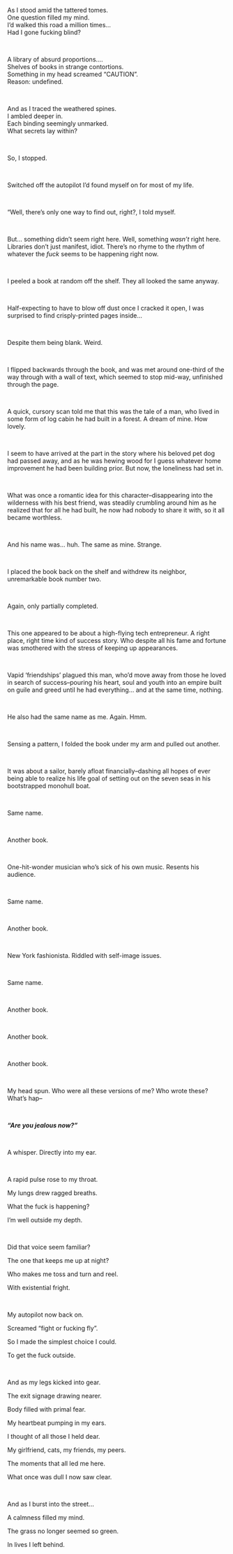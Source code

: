 As I stood amid the tattered tomes.   
One question filled my mind.  
I’d walked this road a million times…  
Had I gone fucking blind?

&nbsp;

A library of absurd proportions….  
Shelves of books in strange contortions.  
Something in my head screamed “CAUTION”.   
Reason: undefined.

&nbsp;

And as I traced the weathered spines.  
I ambled deeper in.  
Each binding seemingly unmarked.  
What secrets lay within?  

&nbsp;


So, I stopped.   

&nbsp;

Switched off the autopilot I’d found myself on for most of my life.  

&nbsp;


“Well, there’s only one way to find out, right?, I told myself. 

&nbsp;


But… something didn’t seem right here. Well, something *wasn’t* right here. Libraries don’t just manifest, idiot. There’s no rhyme to the rhythm of whatever the *fuck* seems to be happening right now. 

&nbsp;

I peeled a book at random off the shelf. They all looked the same anyway. 

&nbsp;

Half-expecting to have to blow off dust once I cracked it open, I was surprised to find crisply-printed pages inside… 

&nbsp;


Despite them being blank. Weird. 

&nbsp;


I flipped backwards through the book, and was met around one-third of the way through with a wall of text, which seemed to stop mid-way, unfinished through the page. 

&nbsp;


A quick, cursory scan told me that this was the tale of a man, who lived in some form of log cabin he had built in a forest. A dream of mine. How lovely.

&nbsp;

I seem to have arrived at the part in the story where his beloved pet dog had passed away, and as he was hewing wood for I guess whatever home improvement he had been building prior. But now, the loneliness had set in. 

&nbsp;

What was once a romantic idea for this character–disappearing into the wilderness with his best friend, was steadily crumbling around him as he realized that for all he had built, he now had nobody to share it with, so it all became worthless.

&nbsp;

And his name was… huh. The same as mine. Strange.

&nbsp;

I placed the book back on the shelf and withdrew its neighbor, unremarkable book number two. 

&nbsp;

Again, only partially completed. 

&nbsp;

This one appeared to be about a high-flying tech entrepreneur. A right place, right time kind of success story. Who despite all his fame and fortune was smothered with the stress of keeping up appearances. 

&nbsp;

Vapid ‘friendships’ plagued this man, who’d move away from those he loved in search of success–pouring his heart, soul and youth into an empire built on guile and greed until he had everything… and at the same time, nothing. 

&nbsp;

He also had the same name as me. Again. Hmm.

&nbsp;

Sensing a pattern, I folded the book under my arm and pulled out another.

&nbsp;

It was about a sailor, barely afloat financially–dashing all hopes of ever being able to realize his life goal of setting out on the seven seas in his bootstrapped monohull boat.

&nbsp;

Same name.  

&nbsp;

Another book. 

&nbsp;

One-hit-wonder musician who’s sick of his own music. Resents his audience. 

&nbsp;

Same name.

&nbsp;

Another book.

&nbsp;

New York fashionista. Riddled with self-image issues.

&nbsp;

Same name.

&nbsp;

Another book.

&nbsp;

Another book. 

&nbsp;

Another book. 

&nbsp;

My head spun. Who were all these versions of me? Who wrote these? What’s hap–

&nbsp;

***“Are you jealous now?”***

&nbsp;

A whisper. Directly into my ear.

&nbsp;


A rapid pulse rose to my throat.  

My lungs drew ragged breaths.

What the fuck is happening?

I’m well outside my depth.


&nbsp;


Did that voice seem familiar? 

The one that keeps me up at night?

Who makes me toss and turn and reel.

With existential fright.


&nbsp;

My autopilot now back on.

Screamed “fight or fucking fly”.

So I made the simplest choice I could.

To get the fuck outside.


&nbsp;


And as my legs kicked into gear.

The exit signage drawing nearer.

Body filled with primal fear.

My heartbeat pumping in my ears.

I thought of all those I held dear.

My girlfriend, cats, my friends, my peers.

The moments that all led me here.

What once was dull I now saw clear.


&nbsp;


And as I burst into the street…

A calmness filled my mind.

The grass no longer seemed so green.

In lives I left behind.